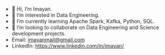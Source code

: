 - 👋 Hi, I’m Imayan.
- 👀 I’m interested in Data Engineering.
- 🌱 I’m currently learning Apache Spark, Kafka, Python, SQL.
- 💞️ I’m looking to collaborate on Data Engineering and Science development projects. 
- Email: imayanmail@gmail.com
- LinkedIn: https://www.linkedin.com/in/imayan/
